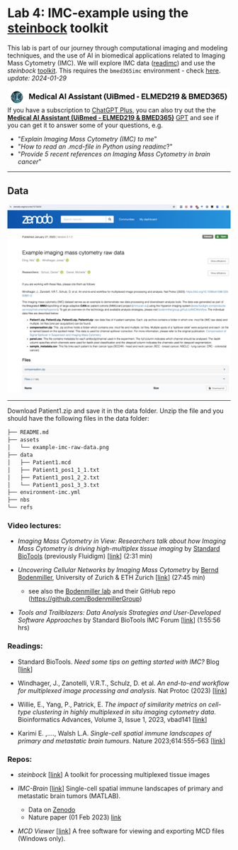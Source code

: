 # Lab 4: IMC-example using the [steinbock](https://bodenmillergroup.github.io/steinbock) toolkit

This lab is part of our journey through computational imaging and modeling techniques, and the use of AI in biomedical applications related to Imaging Mass Cytometry (IMC). We will explore IMC data ([readimc](https://bodenmillergroup.github.io/readimc)) and use the _steinbock_ [toolkit](https://bodenmillergroup.github.io/steinbock). This requires the `bmed365imc` environment - check [here](./environment-imc.yml). <br>  _update: 2024-01-29_


<!-- ![img](../assets/GPT-MedAI.png)<br> -->
<img src="../../assets/GPT-MedAI.png" width="600"><br>
If you have a subscription to [ChatGPT Plus](https://openai.com/blog/chatgpt-plus), you can also try out the the [**Medical AI Assistant (UiBmed - ELMED219 & BMED365)**](https://chat.openai.com/g/g-d90dfN17H-medical-ai-assistant-uibmed-elmed219-bmed365) [GPT](https://openai.com/blog/introducing-gpts) and see if you can get it to answer some of your questions, e.g.<br>
- "_Explain Imaging Mass Cytometry (IMC) to me_"
- "_How to read an .mcd-file in Python using readimc_?" 
- "_Provide 5 recent references on Imaging Mass Cytometry in brain cancer_"

---------------

## Data


<img src="./assets/example-imc-raw-data.png">

-----
Download Patient1.zip and save it in the data folder. Unzip the file and you should have the following files in the data folder:
```bash
├── README.md
├── assets
│   └── example-imc-raw-data.png
├── data
│   ├── Patient1.mcd
│   ├── Patient1_pos1_1_1.txt
│   ├── Patient1_pos1_2_2.txt
│   └── Patient1_pos1_3_3.txt
├── environment-imc.yml
├── nbs
└── refs
```

### Video lectures:

- _Imaging Mass Cytometry in View: Researchers talk about how Imaging Mass Cytometry is driving high-multiplex tissue imaging_  by [Standard BioTools](https://www.standardbio.com/products/technologies/imaging-mass-cytometry) (previously Fluidigm) [[link](https://share.vidyard.com/watch/neWdnyfKFwf7wewcpErsZ6)] (2:31 min)
  
- _Uncovering Cellular Networks by Imaging Mass Cytometry_ by [Bernd Bodenmiller](https://scholar.google.com/citations?user=-crrFJYAAAAJ&hl=en), University of Zurich & ETH Zurich [[link](https://youtu.be/j3DSbg-oB8w?si=0PDiQHuHfvlUy26j)] (27:45 min)
   - see also the [Bodenmiller lab](https://www.bodenmillerlab.com) and their GitHub repo (https://github.com/BodenmillerGroup)

- _Tools and Trailblazers: Data Analysis Strategies and User-Developed Software Approaches_ by Standard BioTools IMC Forum [[link](https://videos.imaging.standardbio.com/watch/13scaWcA12JnXCZg8fsLQh)] (1:55:56 hrs)
   
### Readings:

- Standard BioTools. _Need some tips on getting started with IMC?_ Blog [[link](https://www.standardbio.com/resources/blog-articles/2022/imc-data-analysis-forum-session1)]

- Windhager, J., Zanotelli, V.R.T., Schulz, D. et al.  _An end-to-end workflow for multiplexed image processing and analysis_.  Nat Protoc (2023) [[link](https://doi.org/10.1038/s41596-023-00881-0)] 

- Willie, E., Yang, P., Patrick, E. _The impact of similarity metrics on cell-type clustering in highly multiplexed in situ imaging cytometry data_.  Bioinformatics Advances, Volume 3, Issue 1, 2023, vbad141 [[link](https://academic.oup.com/bioinformaticsadvances/article/3/1/vbad141/7301465)]

- Karimi E. ,...., Walsh L.A. _Single-cell spatial immune landscapes of primary and metastatic brain tumours_. Nature 2023;614:555–563 [[link](https://www.nature.com/articles/s41586-022-05680-3)]
  
### Repos:

-  _steinbock_  [[link](https://github.com/BodenmillerGroup/steinbock)] A toolkit for processing multiplexed tissue images

- _IMC-Brain_ [[link](https://github.com/walsh-quail-labs/IMC_Brain)] Single-cell spatial immune landscapes of primary and metastatic brain tumors (MATLAB).
   - Data on [Zenodo](https://zenodo.org/records/7884599)
   - Nature paper (01 Feb 2023) [link](https://www.nature.com/articles/s41586-022-05680-3)

- _MCD Viewer_ [[link](https://www.standardbio.com/FluidigmSite_Assets/PrdSrv_Software/Software-Packages/MCD_Viewer/MCDViewer_V1.0.560.6_InstallationPack.zip)] A free software for viewing and exporting MCD files (Windows only).

<!--
- _100 Days of NLP </>_ by Raviraja Ghanta [[link](https://github.com/graviraja/100-Days-of-NLP)] A visual guide through NLP with Jupyter notebooks (using colab).
-->


